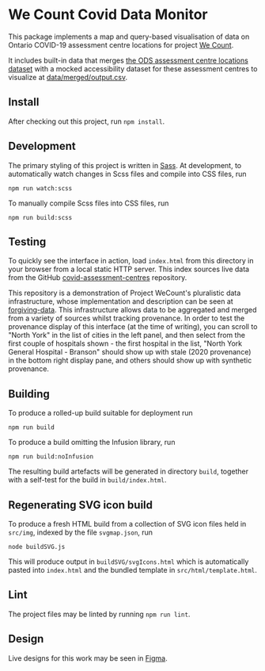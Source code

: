 # We Count Covid Data Monitor

This package implements a map and query-based visualisation of data on Ontario COVID-19 assessment centre locations for
project [We Count](https://wecount.inclusivedesign.ca/).

It includes built-in data that merges [the ODS assessment centre locations dataset](https://data.ontario.ca/dataset/covid-19-assessment-centre-locations)
with a mocked accessibility dataset for these assessment centres to visualize at [data/merged/output.csv](data/merged.output.csv).

## Install

After checking out this project, run `npm install`.

## Development

The primary styling of this project is written in [Sass](https://sass-lang.com/). At development, to automatically
watch changes in Scss files and compile into CSS files, run

    npm run watch:scss

To manually compile Scss files into CSS files, run

    npm run build:scss

## Testing

To quickly see the interface in action, load `index.html` from this directory in your browser from a local static HTTP server.
This index sources live data from the GitHub [covid-assessment-centres](https://github.com/inclusive-design/covid-assessment-centres) repository.

This repository is a demonstration of Project WeCount's pluralistic data infrastructure, whose implementation and
description can be seen at [forgiving-data](https://github.com/inclusive-design/forgiving-data). This infrastructure
allows data to be aggregated and merged from a variety of sources whilst tracking provenance. In order to test the
provenance display of this interface (at the time of writing), you can scroll to "North York" in the list of cities
in the left panel, and then select from the first couple of hospitals shown - the first hospital in the list,
"North York General Hospital - Branson" should show up with stale (2020 provenance) in the bottom right display
pane, and others should show up with synthetic provenance.

## Building

To produce a rolled-up build suitable for deployment run

    npm run build

To produce a build omitting the Infusion library, run

    npm run build:noInfusion

The resulting build artefacts will be generated in directory `build`, together with a self-test for the build in
`build/index.html`.

## Regenerating SVG icon build

To produce a fresh HTML build from a collection of SVG icon files held in `src/img`, indexed by the file `svgmap.json`, run

    node buildSVG.js

This will produce output in `buildSVG/svgIcons.html` which is automatically pasted into `index.html` and the
bundled template in `src/html/template.html`.

## Lint

The project files may be linted by running `npm run lint`.

## Design 
Live designs for this work may be seen in 
[Figma](https://www.figma.com/file/0lcLol3X5MmOXackT2YbHJ/WeCount-website?node-id=2291%3A0).
